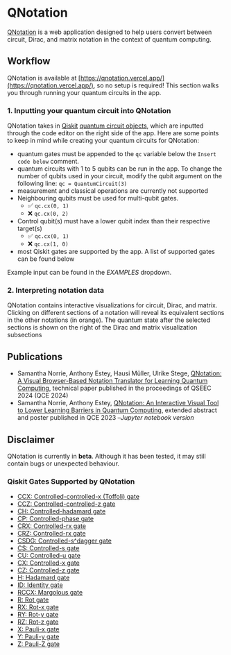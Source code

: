 # QNotation

[QNotation](https://qnotation.vercel.app/) is a web application designed to help users convert between circuit, Dirac, and matrix notation in the context of quantum computing.
## Workflow
QNotation is available at [https://qnotation.vercel.app/](https://qnotation.vercel.app/), so no setup is required! This section walks you through running your quantum circuits in the app.

### 1. Inputting your quantum circuit into QNotation
QNotation takes in [Qiskit](https://www.ibm.com/quantum/qiskit) [quantum circuit objects](https://docs.quantum.ibm.com/api/qiskit/qiskit.circuit.QuantumCircuit), which are inputted through the code editor on the right side of the app.
Here are some points to keep in mind while creating your quantum circuits for QNotation:
- quantum gates must be appended to the ```qc``` variable below the ```Insert code below``` comment. 
- quantum circuits with 1 to 5 qubits can be run in the app. To change the number of qubits used in your circuit, modify the qubit argument on the following line: ```qc = QuantumCircuit(3)```
- measurement and classical operations are currently not supported
- Neighbouring qubits must be used for multi-qubit gates.
  - ✅ ```qc.cx(0, 1)```
  - ❌ ```qc.cx(0, 2)```
- Control qubit(s) must have a lower qubit index than their respective target(s)
  - ✅ ```qc.cx(0, 1)```
  - ❌ ```qc.cx(1, 0)```
- most Qiskit gates are supported by the app. A list of supported gates can be found below

Example input can be found in the *EXAMPLES* dropdown.

### 2. Interpreting notation data
QNotation contains interactive visualizations for circuit, Dirac, and matrix. Clicking on different sections of a notation will reveal its equivalent sections in the other notations (in orange). The quantum state after the selected sections is shown on the right of the Dirac and matrix visualization subsections

## Publications
- Samantha Norrie, Anthony Estey, Hausi Müller, Ulrike Stege, [QNotation: A Visual Browser-Based Notation Translator for Learning Quantum Computing](https://ieeexplore.ieee.org/document/10821137), technical paper published in the proceedings of QSEEC 2024 (QCE 2024)
- Samantha Norrie, Anthony Estey, [QNotation: An Interactive Visual Tool to Lower Learning Barriers in Quantum Computing](https://ieeexplore.ieee.org/document/10313602), extended abstract and poster published in QCE 2023 –*Jupyter notebook version*

## Disclaimer
QNotation is currently in **beta**. Although it has been tested, it may still contain bugs or unexpected behaviour.

### Qiskit Gates Supported by QNotation
- [CCX: Controlled-controlled-x (Toffoli) gate](https://docs.quantum.ibm.com/api/qiskit/qiskit.circuit.library.CCXGate)
- [CCZ: Controlled-controlled-z gate](https://docs.quantum.ibm.com/api/qiskit/qiskit.circuit.library.CCZGate)
- [CH: Controlled-hadamard gate](https://docs.quantum.ibm.com/api/qiskit/qiskit.circuit.library.CHGate)
- [CP: Controlled-phase gate](https://docs.quantum.ibm.com/api/qiskit/qiskit.circuit.library.CPhaseGate)
- [CRX: Controlled-rx gate](https://docs.quantum.ibm.com/api/qiskit/qiskit.circuit.library.CRXGate)
- [CRZ: Controlled-rx gate](https://docs.quantum.ibm.com/api/qiskit/qiskit.circuit.library.CRZGate)
- [CSDG: Controlled-s^dagger gate](https://docs.quantum.ibm.com/api/qiskit/qiskit.circuit.library.CSdgGate)
- [CS: Controlled-s gate](https://docs.quantum.ibm.com/api/qiskit/qiskit.circuit.library.CSGate)
- [CU: Controlled-u gate](https://docs.quantum.ibm.com/api/qiskit/qiskit.circuit.library.CUGate)
- [CX: Controlled-x gate](https://docs.quantum.ibm.com/api/qiskit/qiskit.circuit.library.CXGate)
- [CZ: Controlled-z gate](https://docs.quantum.ibm.com/api/qiskit/qiskit.circuit.library.CZGate)
- [H: Hadamard gate](https://docs.quantum.ibm.com/api/qiskit/qiskit.circuit.library.HGate)
- [ID: Identity gate](https://docs.quantum.ibm.com/api/qiskit/qiskit.circuit.library.IGate)
- [RCCX: Margolous gate](https://docs.quantum.ibm.com/api/qiskit/qiskit.circuit.library.RCCXGate)
- [R: Rot gate](https://docs.quantum.ibm.com/api/qiskit/qiskit.circuit.library.RGate)
- [RX: Rot-x gate](https://docs.quantum.ibm.com/api/qiskit/qiskit.circuit.library.RXGate)
- [RY: Rot-y gate](https://docs.quantum.ibm.com/api/qiskit/qiskit.circuit.library.RYGate)
- [RZ: Rot-z gate](https://docs.quantum.ibm.com/api/qiskit/qiskit.circuit.library.RZGate)
- [X: Pauli-x gate](https://docs.quantum.ibm.com/api/qiskit/qiskit.circuit.library.XGate)
- [Y: Pauli-y gate](https://docs.quantum.ibm.com/api/qiskit/qiskit.circuit.library.YGate)
- [Z: Pauli-Z gate](https://docs.quantum.ibm.com/api/qiskit/qiskit.circuit.library.ZGate)
